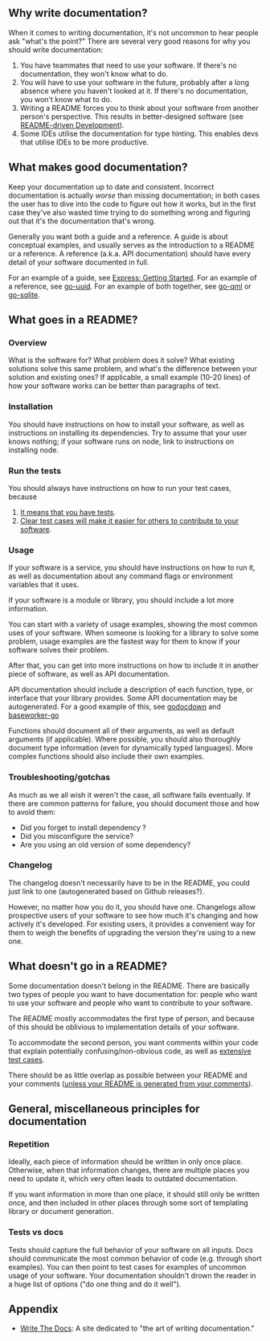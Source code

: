 ## Why write documentation?

When it comes to writing documentation, it's not uncommon to hear people ask "what's the point?"
There are several very good reasons for why you should write documentation:
  1. You have teammates that need to use your software. If there's no documentation, they won't know what to do.
  2. You will have to use your software in the future, probably after a long absence where you haven't looked at it. If there's no documentation, you won't know what to do.
  3. Writing a README forces you to think about your software from another person's perspective. This results in better-designed software (see [README-driven Development](http://tom.preston-werner.com/2010/08/23/readme-driven-development.html)).
  4. Some IDEs utilise the documentation for type hinting. This enables devs that utilise IDEs to be more productive.  

## What makes good documentation?

Keep your documentation up to date and consistent.
Incorrect documentation is actually *worse* than missing documentation;
in both cases the user has to dive into the code to figure out how it works, but in the first case they've also wasted time trying to do something wrong and figuring out that it's the documentation that's wrong.

Generally you want both a guide and a reference.
A guide is about conceptual examples, and usually serves as the introduction to a README or a reference.
A reference (a.k.a. API documentation) should have every detail of your software documented in full.

For an example of a guide, see [Express: Getting Started](http://expressjs.com/guide.html).
For an example of a reference, see [go-uuid](http://godoc.org/code.google.com/p/go-uuid/uuid).
For an example of both together, see [go-qml](http://godoc.org/gopkg.in/qml.v0) or [go-sqlite](http://godoc.org/code.google.com/p/go-sqlite/go1/sqlite3).

## What goes in a README?

### Overview

What is the software for? What problem does it solve?
What existing solutions solve this same problem, and what's the difference between your solution and existing ones?
If applicable, a small example (10-20 lines) of how your software works can be better than paragraphs of text.

### Installation

You should have instructions on how to install your software, as well as instructions on installing its dependencies.
Try to assume that your user knows nothing;
if your software runs on node, link to instructions on installing node.

### Run the tests

You should always have instructions on how to run your test cases, because
  1. [It means that you have tests](https://github.com/Clever/dev-handbook/blob/master/testing.md).
  2. [Clear test cases will make it easier for others to contribute to your software](https://github.com/Clever/dev-handbook/blob/master/testing.md).

### Usage

If your software is a service, you should have instructions on how to run it, as well as documentation about any command flags or environment variables that it uses.

If your software is a module or library, you should include a lot more information.

You can start with a variety of usage examples, showing the most common uses of your software.
When someone is looking for a library to solve some problem, usage examples are the fastest way for them to know if your software solves their problem.

After that, you can get into more instructions on how to include it in another piece of software, as well as API documentation.

API documentation should include a description of each function, type, or interface that your library provides.
Some API documentation may be autogenerated.
For a good example of this, see [godocdown](https://github.com/robertkrimen/godocdown) and [baseworker-go](https://github.com/Clever/baseworker-go/blob/master/README.md)

Functions should document all of their arguments, as well as default arguments (if applicable).
Where possible, you should also thoroughly document type information (even for dynamically typed languages).
More complex functions should also include their own examples.

### Troubleshooting/gotchas

As much as we all wish it weren't the case, all software fails eventually.
If there are common patterns for failure, you should document those and how to avoid them:
  * Did you forget to install dependency **<x>**?
  * Did you misconfigure the service?
  * Are you using an old version of some dependency?

### Changelog

The changelog doesn't necessarily have to be in the README, you could just link to one (autogenerated based on Github releases?).

However, no matter how you do it, you should have one.
Changelogs allow prospective users of your software to see how much it's changing and how actively it's developed.
For existing users, it provides a convenient way for them to weigh the benefits of upgrading the version they're using to a new one.

## What doesn't go in a README?

Some documentation doesn't belong in the README.
There are basically two types of people you want to have documentation for: people who want to use your software and people who want to contribute to your software.

The README mostly accommodates the first type of person, and because of this should be oblivious to implementation details of your software.

To accommodate the second person, you want comments within your code that explain potentially confusing/non-obvious code, as well as [extensive test cases](https://github.com/Clever/dev-handbook/blob/master/testing.md).

There should be as little overlap as possible between your README and your comments ([unless your README is generated from your comments](https://github.com/robertkrimen/godocdown)).

## General, miscellaneous principles for documentation

### Repetition

Ideally, each piece of information should be written in only once place.
Otherwise, when that information changes, there are multiple places you need to update it, which very often leads to outdated documentation.

If you want information in more than one place, it should still only be written once, and then included in other places through some sort of templating library or document generation.

### Tests vs docs

Tests should capture the full behavior of your software on all inputs.
Docs should communicate the most common behavior of code (e.g. through short examples).
You can then point to test cases for examples of uncommon usage of your software.
Your documentation shouldn't drown the reader in a huge list of options ("do one thing and do it well").

## Appendix

* [Write The Docs](http://docs.writethedocs.org/): A site dedicated to "the art of writing documentation."